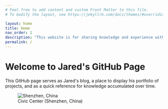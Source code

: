 ```yaml
---
# Feel free to add content and custom Front Matter to this file.
# To modify the layout, see https://jekyllrb.com/docs/themes/#overriding-theme-defaults

layout: home
title: Home
nav_order: 1
description: "This website is for sharing knowledge and experience with others."
permalink: /
---
```


# Welcome to Jared's GitHub Page

This GitHub page serves as Jared's blog, a place to display his portfolio of projects, and as a quick reference for knowledge accumulated over time.

<figure>
  <img src="{{site.url}}/assets/img/shenzhen.JPG" alt="Shenzhen, China"/>
  <figcaption>Civic Center (Shenzhen, China)</figcaption>
</figure>
